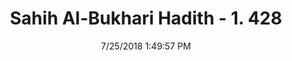 ---
title        : "Sahih Al-Bukhari Hadith - 1. 428"
date         : 7/25/2018 1:49:57 PM
draft        : false
type         : "hadith"
layout       : "hadith"
BookCode     : "SHB"
VolumeNumber : "1"
HadithNumber : "428"
categories  :  []
tags  :  ["Abu Huraira"]
---